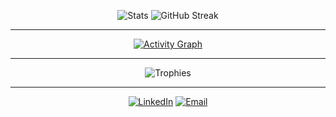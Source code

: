 <p align="center">
<img src="https://github-readme-stats.vercel.app/api?username=tassid&show_icons=true&theme=dracula&hide_border=true&rank_icon=github" alt="Stats"/> <img src="https://streak-stats.demolab.com?user=tassid&theme=dracula&hide_border=true" alt="GitHub Streak"/>
</p>

---

<p align="center">
<a href="https://github.com/ashutosh00710/github-readme-activity-graph">
<img src="https://github-readme-activity-graph.vercel.app/graph?username=tassid&theme=dracula&hide_border=true" alt="Activity Graph"/>
</a>
</p>


---


<p align="center">
<img src="https://github-profile-trophy.vercel.app/?username=tassid&theme=dracula&no-frame=true&no-bg=true&column=6" alt="Trophies"/>
</p>


---


<p align="center">
<a href="https://www.linkedin.com/in/tassianeanzolin/"><img src="https://img.shields.io/badge/LinkedIn-bd93f9?style=for-the-badge&logo=linkedin&logoColor=f8f8f2" alt="LinkedIn"/></a>
<a href="mailto:tassianedev@gmail.com"><img src="https://img.shields.io/badge/Email-ff79c6?style=for-the-badge&logo=gmail&logoColor=f8f8f2" alt="Email"/></a>
</p>


